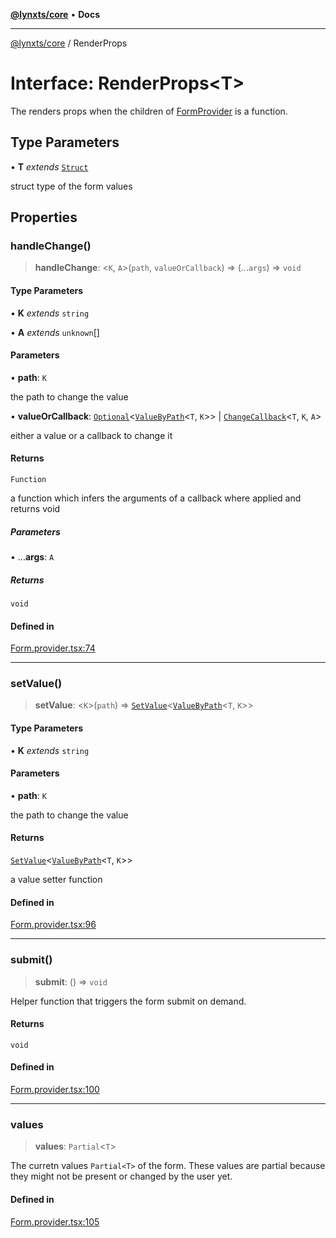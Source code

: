 [**@lynxts/core**](../README.md) • **Docs**

***

[@lynxts/core](../README.md) / RenderProps

# Interface: RenderProps\<T\>

The renders props when the children of [FormProvider](../functions/FormProvider.md) is a function.

## Type Parameters

• **T** *extends* [`Struct`](../type-aliases/Struct.md)

struct type of the form values

## Properties

### handleChange()

> **handleChange**: \<`K`, `A`\>(`path`, `valueOrCallback`) => (...`args`) => `void`

#### Type Parameters

• **K** *extends* `string`

• **A** *extends* `unknown`[]

#### Parameters

• **path**: `K`

the path to change the value

• **valueOrCallback**: [`Optional`](../type-aliases/Optional.md)\<[`ValueByPath`](../type-aliases/ValueByPath.md)\<`T`, `K`\>\> \| [`ChangeCallback`](../type-aliases/ChangeCallback.md)\<`T`, `K`, `A`\>

either a value or a callback to change it

#### Returns

`Function`

a function which infers the arguments of a callback where applied
         and returns void

##### Parameters

• ...**args**: `A`

##### Returns

`void`

#### Defined in

[Form.provider.tsx:74](https://github.com/JoseLion/lynxts/blob/main/packages/core/src/lib/Form.provider.tsx#L74)

***

### setValue()

> **setValue**: \<`K`\>(`path`) => [`SetValue`](../type-aliases/SetValue.md)\<[`ValueByPath`](../type-aliases/ValueByPath.md)\<`T`, `K`\>\>

#### Type Parameters

• **K** *extends* `string`

#### Parameters

• **path**: `K`

the path to change the value

#### Returns

[`SetValue`](../type-aliases/SetValue.md)\<[`ValueByPath`](../type-aliases/ValueByPath.md)\<`T`, `K`\>\>

a value setter function

#### Defined in

[Form.provider.tsx:96](https://github.com/JoseLion/lynxts/blob/main/packages/core/src/lib/Form.provider.tsx#L96)

***

### submit()

> **submit**: () => `void`

Helper function that triggers the form submit on demand.

#### Returns

`void`

#### Defined in

[Form.provider.tsx:100](https://github.com/JoseLion/lynxts/blob/main/packages/core/src/lib/Form.provider.tsx#L100)

***

### values

> **values**: `Partial`\<`T`\>

The curretn values `Partial<T>` of the form. These values are partial
because they might not be present or changed by the user yet.

#### Defined in

[Form.provider.tsx:105](https://github.com/JoseLion/lynxts/blob/main/packages/core/src/lib/Form.provider.tsx#L105)

